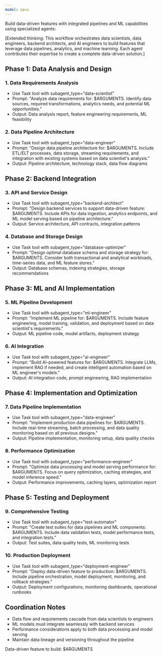 ```yaml
---
model: opus
---
```


Build data-driven features with integrated pipelines and ML capabilities using
specialized agents:

[Extended thinking: This workflow orchestrates data scientists, data engineers,
backend architects, and AI engineers to build features that leverage data
pipelines, analytics, and machine learning. Each agent contributes their
expertise to create a complete data-driven solution.]

## Phase 1: Data Analysis and Design

### 1. Data Requirements Analysis

- Use Task tool with subagent_type="data-scientist"
- Prompt: "Analyze data requirements for: $ARGUMENTS. Identify data sources,
  required transformations, analytics needs, and potential ML opportunities."
- Output: Data analysis report, feature engineering requirements, ML feasibility

### 2. Data Pipeline Architecture

- Use Task tool with subagent_type="data-engineer"
- Prompt: "Design data pipeline architecture for: $ARGUMENTS. Include ETL/ELT
  processes, data storage, streaming requirements, and integration with existing
  systems based on data scientist's analysis."
- Output: Pipeline architecture, technology stack, data flow diagrams

## Phase 2: Backend Integration

### 3. API and Service Design

- Use Task tool with subagent_type="backend-architect"
- Prompt: "Design backend services to support data-driven feature: $ARGUMENTS.
  Include APIs for data ingestion, analytics endpoints, and ML model serving
  based on pipeline architecture."
- Output: Service architecture, API contracts, integration patterns

### 4. Database and Storage Design

- Use Task tool with subagent_type="database-optimizer"
- Prompt: "Design optimal database schema and storage strategy for: $ARGUMENTS.
  Consider both transactional and analytical workloads, time-series data, and ML
  feature stores."
- Output: Database schemas, indexing strategies, storage recommendations

## Phase 3: ML and AI Implementation

### 5. ML Pipeline Development

- Use Task tool with subagent_type="ml-engineer"
- Prompt: "Implement ML pipeline for: $ARGUMENTS. Include feature engineering,
  model training, validation, and deployment based on data scientist's
  requirements."
- Output: ML pipeline code, model artifacts, deployment strategy

### 6. AI Integration

- Use Task tool with subagent_type="ai-engineer"
- Prompt: "Build AI-powered features for: $ARGUMENTS. Integrate LLMs, implement
  RAG if needed, and create intelligent automation based on ML engineer's
  models."
- Output: AI integration code, prompt engineering, RAG implementation

## Phase 4: Implementation and Optimization

### 7. Data Pipeline Implementation

- Use Task tool with subagent_type="data-engineer"
- Prompt: "Implement production data pipelines for: $ARGUMENTS. Include
  real-time streaming, batch processing, and data quality monitoring based on
  all previous designs."
- Output: Pipeline implementation, monitoring setup, data quality checks

### 8. Performance Optimization

- Use Task tool with subagent_type="performance-engineer"
- Prompt: "Optimize data processing and model serving performance for:
  $ARGUMENTS. Focus on query optimization, caching strategies, and model
  inference speed."
- Output: Performance improvements, caching layers, optimization report

## Phase 5: Testing and Deployment

### 9. Comprehensive Testing

- Use Task tool with subagent_type="test-automator"
- Prompt: "Create test suites for data pipelines and ML components: $ARGUMENTS.
  Include data validation tests, model performance tests, and integration
  tests."
- Output: Test suites, data quality tests, ML monitoring tests

### 10. Production Deployment

- Use Task tool with subagent_type="deployment-engineer"
- Prompt: "Deploy data-driven feature to production: $ARGUMENTS. Include
  pipeline orchestration, model deployment, monitoring, and rollback
  strategies."
- Output: Deployment configurations, monitoring dashboards, operational runbooks

## Coordination Notes

- Data flow and requirements cascade from data scientists to engineers
- ML models must integrate seamlessly with backend services
- Performance considerations apply to both data processing and model serving
- Maintain data lineage and versioning throughout the pipeline

Data-driven feature to build: $ARGUMENTS
